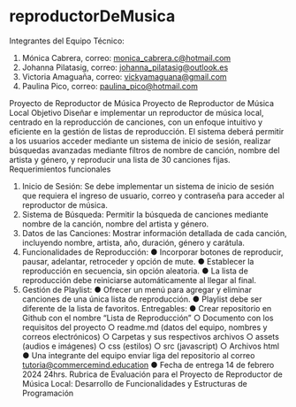 # reproductorDeMusica


Integrantes del Equipo Técnico:
1.	Mónica Cabrera, correo:   monica_cabrera.c@hotmail.com
2.	Johanna Pilatasig, correo:  johanna_pilatasig@outlook.es
3.	Victoria Amaguaña, correo: vickyamaguana@gmail.com
4.	Paulina Pico, correo: paulina_pico@hotmail.com

Proyecto de Reproductor de Música
Proyecto de Reproductor de Música Local
Objetivo
Diseñar e implementar un reproductor de música local, centrado en la reproducción de
canciones, con un
enfoque intuitivo y eficiente en la gestión de listas de reproducción. El sistema deberá
permitir a los usuarios acceder mediante un sistema de inicio de sesión, realizar búsquedas
avanzadas mediante filtros de nombre de canción, nombre del artista y género, y reproducir
una lista de 30 canciones fijas.
Requerimientos funcionales
1. Inicio de Sesión: Se debe implementar un sistema de inicio de sesión que requiera el
ingreso de usuario, correo y contraseña para acceder al reproductor de música.
2. Sistema de Búsqueda: Permitir la búsqueda de canciones mediante nombre de la
canción, nombre del artista y género.
3. Datos de las Canciones: Mostrar información detallada de cada canción, incluyendo
nombre, artista, año, duración, género y carátula.
4. Funcionalidades de Reproducción:
● Incorporar botones de reproducir, pausar, adelantar, retroceder y opción de
mute.
● Establecer la reproducción en secuencia, sin opción aleatoria.
● La lista de reproducción debe reiniciarse automáticamente al llegar al final.
5. Gestión de Playlist:
● Ofrecer un menú para agregar y eliminar canciones de una única lista de
reproducción.
● Playlist debe ser diferente de la lista de favoritos.
Entregables:
● Crear repositorio en Github con el nombre “Lista de Reproducción”
○ Documento con los requisitos del proyecto
○ readme.md (datos del equipo, nombres y correos electrónicos)
○ Carpetas y sus respectivos archivos
○ assets (audios e imágenes)
○ css (estilos)
○ src (javascript)
○ Archivos html
● Una integrante del equipo enviar liga del repositorio al correo
tutoria@commercemind.education
● Fecha de entrega 14 de febrero 2024 24hrs.
Rubrica de Evaluación para el Proyecto de Reproductor de Música Local: Desarrollo
de Funcionalidades y Estructuras de Programación
